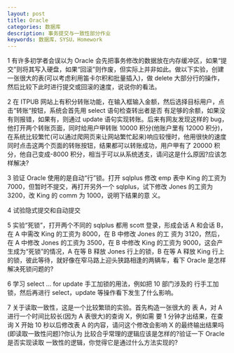 ```yaml
---
layout: post
title: Oracle
categories: 数据库
description: 事务提交与一致性部分作业
keywords: 数据库，SYSU，Homework
---
```


1 有许多初学者会误以为 Oracle 会先把事务修改的数据放在内存缓冲区，如果“提交”则将其写入硬盘，如果“回滚”则作废，但实际上并非如此。做以下实验，创建一张很大的表(可以考虑利用笛卡尔积和批量插入)，做 delete 大部分行的操作，然后比较下此时进行提交或回滚的速度，说说你的看法。





2 在 ITPUB 网站上有积分转账功能，在输入框输入金额，然后选择目标用户，点击“转账“按钮，系统会首先用 select 语句检查转出者是否 有足够的余额，如果没有则报错，如果有，则通过 update 语句实现转账。后来有网友发现这样的 bug，他打开两个转账页面，同时给用户甲转账 10000 积分(他账户里有 12000 积分)，在系统比较繁忙(可以通过爬网页来让网站繁忙起来)响应较慢时，他用很快的速度同时点击这两个页面的转账按钮，结果都可以转账成功，用户甲有了 20000 积分，他自己变成-8000 积分，相当于可以从系统透支，请问这是什么原因?应该怎样解决?





3 验证 Oracle 使用的是自动“行”锁。打开 sqlplus 修改 emp 表中 King 的工资为 7000，但暂时不提交，再打开另外一个 sqlplus，试下修改 Jones 的工资为 3200，改 King 的 comm 为 1000，说明下结果的意 义。





4 试验隐式提交和自动提交





5 实验“死锁”，打开两个不同的 sqlplus 都用 scott 登录，形成会话 A 和会话 B，在 A 中需改 King 的工资为 8000，在 B 中修改 Jones 的工 资为 3120，然后，在 A 中修改 Jones 的工资为 3500，在 B 中修改 King 的工资为 9000，这会产生成为“死锁”的情况，A 在等 B 释放 Jones 行上的锁，B 在等 A 释放 King 行上的锁，彼此等待，就好像在窄马路上迎头狭路相逢的两辆车，看下 Oracle 是怎样解决死锁问题的?





6 学习 select ... for update 手工加锁的用法，例如把 10 部门涉及的 行手工加锁，然后再进行 select，update 等操作看下发生了什么影响。





7 关于读取一致性，这是一个比较繁琐的实验。首先构造一张很大的 表 A，对 A 进行一个时间比较长(因为 A 表很大)的查询 X，例如需 要 1 分钟才出结果，在查询 X 开始 10 秒以后修改表 A 的内容，请问这个修改会影响 X 的最终输出结果吗(即读取一致性问题)?你认为 比较合乎常理的逻辑应该是怎样的?验证一下 Oracle 是否实现读取 一致性的逻辑，你觉得它是通过什么方法实现的?





